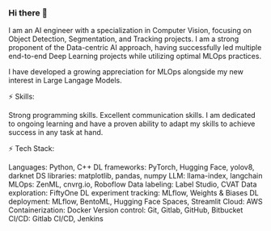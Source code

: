 ### Hi there 👋

<!--
**iraadit/iraadit** is a ✨ _special_ ✨ repository because its `README.md` (this file) appears on your GitHub profile.

Here are some ideas to get you started:

- 🔭 I’m currently working on ...
- 🌱 I’m currently learning ...
- 👯 I’m looking to collaborate on ...
- 🤔 I’m looking for help with ...
- 💬 Ask me about ...
- 📫 How to reach me: ...
- 😄 Pronouns: ...
- ⚡ Fun fact: ...
-->

I am an AI engineer with a specialization in Computer Vision, focusing on Object Detection, Segmentation, and Tracking projects. I am a strong proponent of the Data-centric AI approach, having successfully led multiple end-to-end Deep Learning projects while utilizing optimal MLOps practices.

I have developed a growing appreciation for MLOps alongside my new interest in Large Langage Models.

⚡ Skills:

Strong programming skills.
Excellent communication skills.
I am dedicated to ongoing learning and have a proven ability to adapt my skills to achieve success in any task at hand.

⚡ Tech Stack:

Languages: Python, C++
DL frameworks: PyTorch, Hugging Face, yolov8, darknet
DS libraries: matplotlib, pandas, numpy
LLM: llama-index, langchain
MLOps: ZenML, cnvrg.io, Roboflow
Data labeling: Label Studio, CVAT
Data exploration: FiftyOne
DL experiment tracking: MLflow, Weights & Biases
DL deployment: MLflow, BentoML, Hugging Face Spaces, Streamlit
Cloud: AWS
Containerization: Docker
Version control: Git, Gitlab, GitHub, Bitbucket
CI/CD: Gitlab CI/CD, Jenkins

